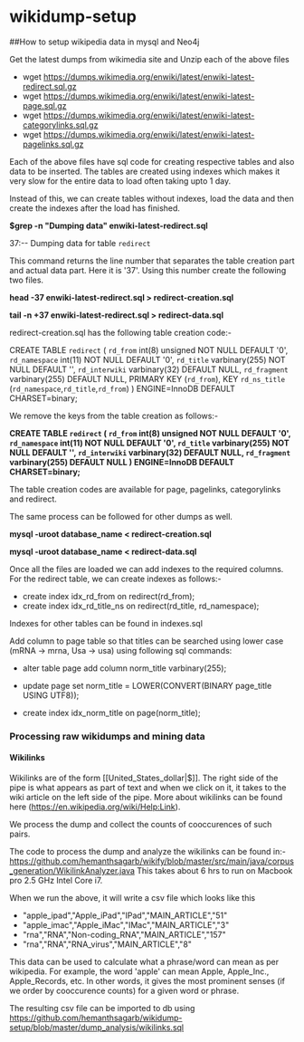 # wikidump-setup

##How to setup wikipedia data in mysql and Neo4j

Get the latest dumps from wikimedia site and Unzip each of the above files

- wget https://dumps.wikimedia.org/enwiki/latest/enwiki-latest-redirect.sql.gz
- wget https://dumps.wikimedia.org/enwiki/latest/enwiki-latest-page.sql.gz
- wget https://dumps.wikimedia.org/enwiki/latest/enwiki-latest-categorylinks.sql.gz
- wget https://dumps.wikimedia.org/enwiki/latest/enwiki-latest-pagelinks.sql.gz

Each of the above files have sql code for creating respective tables and also data to be inserted. The tables are created using indexes which makes it very slow for the entire data to load often taking upto 1 day.

Instead of this, we can create tables without indexes, load the data and then create the indexes after the load has finished.

**$grep -n "Dumping data" enwiki-latest-redirect.sql**

37:-- Dumping data for table `redirect`

This command returns the line number that separates the table creation part and actual data part. Here it is '37'. Using this number create the following two files.

**head -37 enwiki-latest-redirect.sql > redirect-creation.sql**

**tail -n +37 enwiki-latest-redirect.sql > redirect-data.sql**

redirect-creation.sql has the following table creation code:-

CREATE TABLE `redirect` (
  `rd_from` int(8) unsigned NOT NULL DEFAULT '0',
  `rd_namespace` int(11) NOT NULL DEFAULT '0',
  `rd_title` varbinary(255) NOT NULL DEFAULT '',
  `rd_interwiki` varbinary(32) DEFAULT NULL,
  `rd_fragment` varbinary(255) DEFAULT NULL,
  PRIMARY KEY (`rd_from`),
  KEY `rd_ns_title` (`rd_namespace`,`rd_title`,`rd_from`)
) ENGINE=InnoDB DEFAULT CHARSET=binary;

We remove the keys from the table creation as follows:-

**CREATE TABLE `redirect` (
  `rd_from` int(8) unsigned NOT NULL DEFAULT '0',
  `rd_namespace` int(11) NOT NULL DEFAULT '0',
  `rd_title` varbinary(255) NOT NULL DEFAULT '',
  `rd_interwiki` varbinary(32) DEFAULT NULL,
  `rd_fragment` varbinary(255) DEFAULT NULL
) ENGINE=InnoDB DEFAULT CHARSET=binary;**

The table creation codes are available for page, pagelinks, categorylinks and redirect. 

The same process can be followed for other dumps as well.


**mysql -uroot database_name < redirect-creation.sql**

**mysql -uroot database_name < redirect-data.sql**

Once all the files are loaded we can add indexes to the required columns. For the redirect table, we can create indexes as follows:-
 - create index idx_rd_from on redirect(rd_from);
 - create index idx_rd_title_ns on redirect(rd_title, rd_namespace);

Indexes for other tables can be found in indexes.sql
 
Add column to page table so that titles can be searched using lower case (mRNA -> mrna, Usa -> usa) using following sql commands:

- alter table page add column norm_title varbinary(255);

- update page set norm_title = LOWER(CONVERT(BINARY page_title USING UTF8));

- create index idx_norm_title on page(norm_title);

### Processing raw wikidumps and mining data

#### Wikilinks
Wikilinks are of the form [[United_States_dollar|$]]. The right side of the pipe is what appears as part of text and when we click on it, it takes to the wiki article on the left side of the pipe. More about wikilinks can be found here (https://en.wikipedia.org/wiki/Help:Link).


We process the dump and collect the counts of cooccurences of such pairs. 

The code to process the dump and analyze the wikilinks can be found in:-
https://github.com/hemanthsagarb/wikify/blob/master/src/main/java/corpus_generation/WikilinkAnalyzer.java
This takes about 6 hrs to run on Macbook pro 2.5 GHz Intel Core i7.

When we run the above, it will write a csv file which looks like this

- "apple_ipad","Apple_iPad","IPad","MAIN_ARTICLE","51"
- "apple_imac","Apple_iMac","IMac","MAIN_ARTICLE","3"
- "rna","RNA","Non-coding_RNA","MAIN_ARTICLE","157"
- "rna","RNA","RNA_virus","MAIN_ARTICLE","8"

This data can be used to calculate what a phrase/word can mean as per wikipedia. For example, the word 'apple' can mean Apple, Apple_Inc., Apple_Records, etc. In other words, it gives the most prominent senses (if we order by cooccurence counts) for a given word or phrase.

The resulting csv file can be imported to db using https://github.com/hemanthsagarb/wikidump-setup/blob/master/dump_analysis/wikilinks.sql




